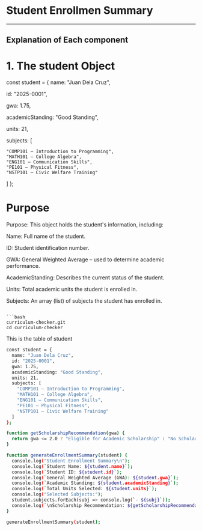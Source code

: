 # Student Enrollmen Summary
--------  
Explanation of Each component 
--------  
# 1. The student Object
const student = {
  name: "Juan Dela Cruz",
  
  id: "2025-0001",
  
  gwa: 1.75,
  
  academicStanding: "Good Standing",
  
  units: 21,
  
  subjects: [
  
    "COMP101 – Introduction to Programming",
    "MATH101 – College Algebra",
    "ENG101 – Communication Skills",
    "PE101 – Physical Fitness",
    "NSTP101 – Civic Welfare Training"
  ]
};
# Purpose 

Purpose:
This object holds the student's information, including:

Name: Full name of the student.

ID: Student identification number.

GWA: General Weighted Average – used to determine academic performance.

AcademicStanding: Describes the current status of the student.

Units: Total academic units the student is enrolled in.

Subjects: An array (list) of subjects the student has enrolled in.



```

```bash
curriculum-checker.git
cd curriculum-checker
```
This is the table of student
```bash
const student = {
  name: "Juan Dela Cruz",
  id: "2025-0001",
  gwa: 1.75,
  academicStanding: "Good Standing",
  units: 21,
  subjects: [
    "COMP101 – Introduction to Programming",
    "MATH101 – College Algebra",
    "ENG101 – Communication Skills",
    "PE101 – Physical Fitness",
    "NSTP101 – Civic Welfare Training"
  ]
};

function getScholarshipRecommendation(gwa) {
  return gwa <= 2.0 ? "Eligible for Academic Scholarship" : "No Scholarship";
}

function generateEnrollmentSummary(student) {
  console.log("Student Enrollment Summary\n");
  console.log(`Student Name: ${student.name}`);
  console.log(`Student ID: ${student.id}`);
  console.log(`General Weighted Average (GWA): ${student.gwa}`);
  console.log(`Academic Standing: ${student.academicStanding}`);
  console.log(`Total Units Selected: ${student.units}`);
  console.log("Selected Subjects:");
  student.subjects.forEach(subj => console.log(`- ${subj}`));
  console.log(`\nScholarship Recommendation: ${getScholarshipRecommendation(student.gwa)}`);
}

generateEnrollmentSummary(student);
```
